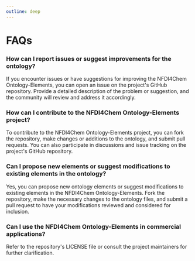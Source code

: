 ```yaml
---
outline: deep
---
```


# FAQs

### How can I report issues or suggest improvements for the ontology?

If you encounter issues or have suggestions for improving the NFDI4Chem Ontology-Elements, you can open an issue on the project's GitHub repository. Provide a detailed description of the problem or suggestion, and the community will review and address it accordingly.

### How can I contribute to the NFDI4Chem Ontology-Elements project?
To contribute to the NFDI4Chem Ontology-Elements project, you can fork the repository, make changes or additions to the ontology, and submit pull requests. You can also participate in discussions and issue tracking on the project's GitHub repository.

### Can I propose new elements or suggest modifications to existing elements in the ontology?
Yes, you can propose new ontology elements or suggest modifications to existing elements in the NFDI4Chem Ontology-Elements. Fork the repository, make the necessary changes to the ontology files, and submit a pull request to have your modifications reviewed and considered for inclusion.

### Can I use the NFDI4Chem Ontology-Elements in commercial applications?
Refer to the repository's LICENSE file or consult the project maintainers for further clarification.
